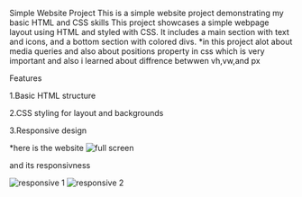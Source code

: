 Simple Website Project
This is a simple website project demonstrating  my basic HTML and CSS skills
This project showcases a simple webpage layout using HTML and styled with CSS. It includes a main section with text and icons, and a bottom section with colored divs.
*in this project alot about media queries and also about positions property in css which is very important and also i learned about diffrence betwwen vh,vw,and px 

Features

1.Basic HTML structure

2.CSS styling for layout and backgrounds

3.Responsive design 

*here is the website
![full screen](https://github.com/azainadil/project1-responsive-page/assets/143929142/28c315bd-1088-47a9-b4bc-4eb96bef8c6d)

and its responsivness 

![responsive 1](https://github.com/azainadil/project1-responsive-page/assets/143929142/2257861e-71c8-41e6-9d16-e142012349bf)               ![responsive 2](https://github.com/azainadil/project1-responsive-page/assets/143929142/3c004e6f-a2f2-45e5-8c25-f486c989b605)
